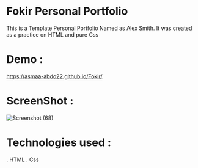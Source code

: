 # Fokir Personal Portfolio 

This is a Template Personal Portfolio Named as Alex Smith. It was created as a practice on  HTML and pure Css

# Demo :

https://asmaa-abdo22.github.io/Fokir/

# ScreenShot : 

![Screenshot (68)](https://github.com/Asmaa-Abdo22/Fokir/assets/152712176/f2aa546a-4346-4950-b87a-60106db8da66)

# Technologies used :

. HTML
. Css
